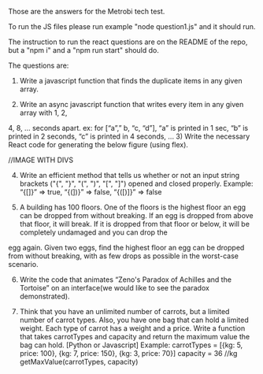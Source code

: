 Those are the answers for the Metrobi tech test.

To run the JS files please run example "node question1.js" and it should run.

The instruction to run the react questions are on the README of the repo, but a "npm i" and a "npm run start" should do.

The questions are:

1) Write a javascript function that finds the duplicate items in any given array.

2) Write an async javascript function that writes every item in any given array with 1, 2,

4, 8, ... seconds apart. ex: for [“a”,” b, “c, “d”], “a” is printed in 1 sec, “b” is printed in 2
seconds, “c” is printed in 4 seconds, ...
3) Write the necessary React code for generating the below figure (using flex).

//IMAGE WITH DIVS 

4) Write an efficient method that tells us whether or not an input string brackets ("{", "}",
"(", ")", "[", "]") opened and closed properly. Example: “{[]}” => true, “{(])}” => false,
“{([)]}” => false

5) A building has 100 floors. One of the floors is the highest floor an egg can be dropped
from without breaking. If an egg is dropped from above that floor, it will break. If it is
dropped from that floor or below, it will be completely undamaged and you can drop the

egg again. Given two eggs, find the highest floor an egg can be dropped from without
breaking, with as few drops as possible in the worst-case scenario.

6) Write the code that animates “Zeno's Paradox of Achilles and the Tortoise” on an
interface(we would like to see the paradox demonstrated).

7) Think that you have an unlimited number of carrots, but a limited number of carrot
types. Also, you have one bag that can hold a limited weight. Each type of carrot has a
weight and a price. Write a function that takes carrotTypes and capacity and return the
maximum value the bag can hold. [Python or Javascript]
Example:
carrotTypes = [{kg: 5, price: 100}, {kg: 7, price: 150}, {kg: 3, price: 70}]
capacity = 36 //kg
getMaxValue(carrotTypes, capacity)
